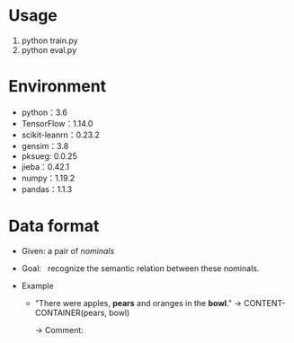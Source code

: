# Usage

1. python train.py
2. python eval.py

# Environment

* python：3.6
* TensorFlow：1.14.0
* scikit-leanrn：0.23.2
* gensim：3.8
* pksueg: 0.0.25
* jieba：0.42.1
* numpy：1.19.2
* pandas：1.1.3

# Data format

* Given:	a pair of *nominals*

* Goal:      recognize the semantic relation between these nominals. 

* Example

  * "There were apples, **pears** and oranges in the **bowl**."
    → CONTENT-CONTAINER(pears, bowl)

    → Comment:

